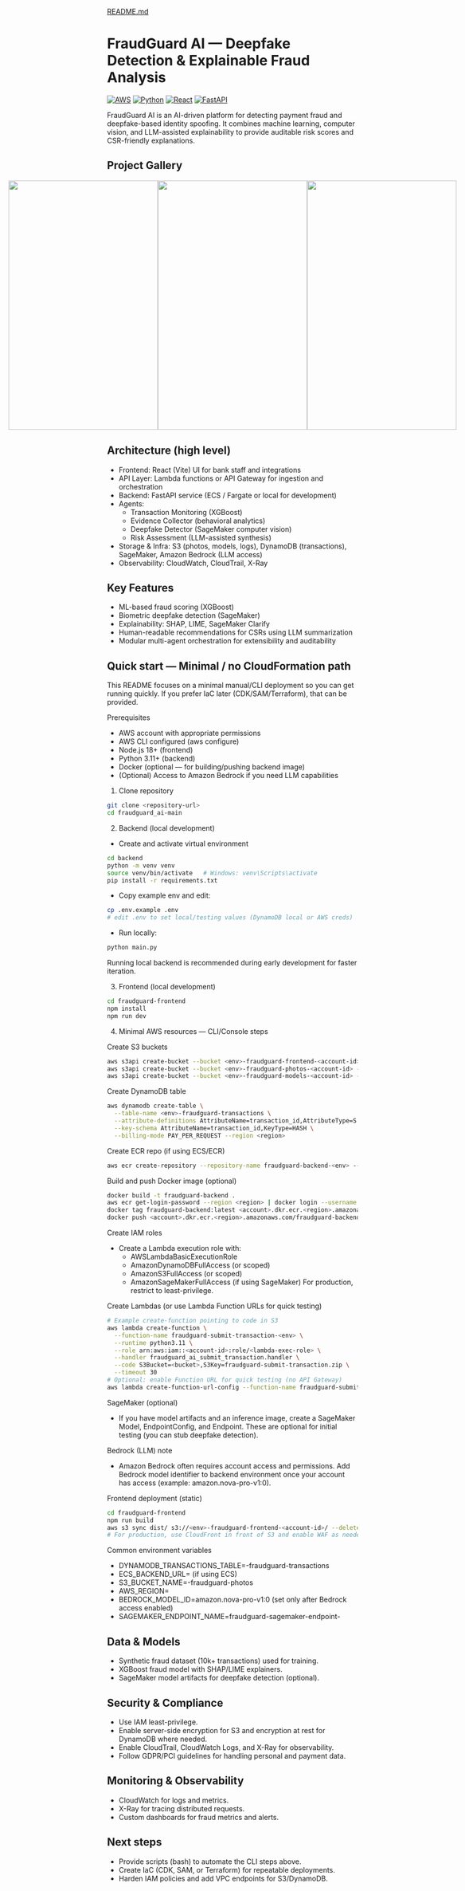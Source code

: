 [README.md](https://github.com/user-attachments/files/23057751/README.md)

# FraudGuard AI — Deepfake Detection & Explainable Fraud Analysis

[![AWS](https://img.shields.io/badge/AWS-Ready-orange)](https://aws.amazon.com/)
[![Python](https://img.shields.io/badge/Python-3.11-blue)](https://www.python.org/)
[![React](https://img.shields.io/badge/React-19.1.1-blue)](https://reactjs.org/)
[![FastAPI](https://img.shields.io/badge/FastAPI-0.100+-green)](https://fastapi.tiangolo.com/)

FraudGuard AI is an AI-driven platform for detecting payment fraud and deepfake-based identity spoofing. It combines machine learning, computer vision, and LLM-assisted explainability to provide auditable risk scores and CSR-friendly explanations.

## Project Gallery
<div style="display: flex; justify-content: center;">
  <img width="300" height="500" style="margin-right: 10px alt="image1" src="https://github.com/user-attachments/assets/39237ffc-d0a1-4479-9373-8c49ad43ce9a" />
  <img width="300" height="500" style="margin-right: 10px alt="image2" src="https://github.com/user-attachments/assets/eaa56d09-c822-44aa-96fb-b57d90a10477" />
  <img width="300" height="500" style="margin-right: 10px alt="image3" src="https://github.com/user-attachments/assets/31532f28-91b9-4775-901d-9e9dd02f6bf1" />
</div>


## Architecture (high level)

- Frontend: React (Vite) UI for bank staff and integrations
- API Layer: Lambda functions or API Gateway for ingestion and orchestration
- Backend: FastAPI service (ECS / Fargate or local for development)
- Agents:
  - Transaction Monitoring (XGBoost)
  - Evidence Collector (behavioral analytics)
  - Deepfake Detector (SageMaker computer vision)
  - Risk Assessment (LLM-assisted synthesis)
- Storage & Infra: S3 (photos, models, logs), DynamoDB (transactions), SageMaker, Amazon Bedrock (LLM access)
- Observability: CloudWatch, CloudTrail, X-Ray

## Key Features

- ML-based fraud scoring (XGBoost)
- Biometric deepfake detection (SageMaker)
- Explainability: SHAP, LIME, SageMaker Clarify
- Human-readable recommendations for CSRs using LLM summarization
- Modular multi-agent orchestration for extensibility and auditability

## Quick start — Minimal / no CloudFormation path

This README focuses on a minimal manual/CLI deployment so you can get running quickly. If you prefer IaC later (CDK/SAM/Terraform), that can be provided.

Prerequisites
- AWS account with appropriate permissions
- AWS CLI configured (aws configure)
- Node.js 18+ (frontend)
- Python 3.11+ (backend)
- Docker (optional — for building/pushing backend image)
- (Optional) Access to Amazon Bedrock if you need LLM capabilities

1) Clone repository
```bash
git clone <repository-url>
cd fraudguard_ai-main
```

2) Backend (local development)
- Create and activate virtual environment
```bash
cd backend
python -m venv venv
source venv/bin/activate   # Windows: venv\Scripts\activate
pip install -r requirements.txt
```
- Copy example env and edit:
```bash
cp .env.example .env
# edit .env to set local/testing values (DynamoDB local or AWS creds)
```
- Run locally:
```bash
python main.py
```
Running local backend is recommended during early development for faster iteration.

3) Frontend (local development)
```bash
cd fraudguard-frontend
npm install
npm run dev
```

4) Minimal AWS resources — CLI/Console steps

Create S3 buckets
```bash
aws s3api create-bucket --bucket <env>-fraudguard-frontend-<account-id> --region <region> --create-bucket-configuration LocationConstraint=<region>
aws s3api create-bucket --bucket <env>-fraudguard-photos-<account-id> --region <region> --create-bucket-configuration LocationConstraint=<region>
aws s3api create-bucket --bucket <env>-fraudguard-models-<account-id> --region <region> --create-bucket-configuration LocationConstraint=<region>
```

Create DynamoDB table
```bash
aws dynamodb create-table \
  --table-name <env>-fraudguard-transactions \
  --attribute-definitions AttributeName=transaction_id,AttributeType=S \
  --key-schema AttributeName=transaction_id,KeyType=HASH \
  --billing-mode PAY_PER_REQUEST --region <region>
```

Create ECR repo (if using ECS/ECR)
```bash
aws ecr create-repository --repository-name fraudguard-backend-<env> --region <region>
```
Build and push Docker image (optional)
```bash
docker build -t fraudguard-backend .
aws ecr get-login-password --region <region> | docker login --username AWS --password-stdin <account>.dkr.ecr.<region>.amazonaws.com
docker tag fraudguard-backend:latest <account>.dkr.ecr.<region>.amazonaws.com/fraudguard-backend-<env>:latest
docker push <account>.dkr.ecr.<region>.amazonaws.com/fraudguard-backend-<env>:latest
```

Create IAM roles
- Create a Lambda execution role with:
  - AWSLambdaBasicExecutionRole
  - AmazonDynamoDBFullAccess (or scoped)
  - AmazonS3FullAccess (or scoped)
  - AmazonSageMakerFullAccess (if using SageMaker)
For production, restrict to least-privilege.

Create Lambdas (or use Lambda Function URLs for quick testing)
```bash
# Example create-function pointing to code in S3
aws lambda create-function \
  --function-name fraudguard-submit-transaction-<env> \
  --runtime python3.11 \
  --role arn:aws:iam::<account-id>:role/<lambda-exec-role> \
  --handler fraudguard_ai_submit_transaction.handler \
  --code S3Bucket=<bucket>,S3Key=fraudguard-submit-transaction.zip \
  --timeout 30
# Optional: enable Function URL for quick testing (no API Gateway)
aws lambda create-function-url-config --function-name fraudguard-submit-transaction-<env> --auth-type NONE
```

SageMaker (optional)
- If you have model artifacts and an inference image, create a SageMaker Model, EndpointConfig, and Endpoint. These are optional for initial testing (you can stub deepfake detection).

Bedrock (LLM) note
- Amazon Bedrock often requires account access and permissions. Add Bedrock model identifier to backend environment once your account has access (example: amazon.nova-pro-v1:0).

Frontend deployment (static)
```bash
cd fraudguard-frontend
npm run build
aws s3 sync dist/ s3://<env>-fraudguard-frontend-<account-id>/ --delete
# For production, use CloudFront in front of S3 and enable WAF as needed
```

Common environment variables
- DYNAMODB_TRANSACTIONS_TABLE=<env>-fraudguard-transactions
- ECS_BACKEND_URL=<backend-url> (if using ECS)
- S3_BUCKET_NAME=<env>-fraudguard-photos
- AWS_REGION=<region>
- BEDROCK_MODEL_ID=amazon.nova-pro-v1:0 (set only after Bedrock access enabled)
- SAGEMAKER_ENDPOINT_NAME=fraudguard-sagemaker-endpoint-<env>

## Data & Models
- Synthetic fraud dataset (10k+ transactions) used for training.
- XGBoost fraud model with SHAP/LIME explainers.
- SageMaker model artifacts for deepfake detection (optional).

## Security & Compliance
- Use IAM least-privilege.
- Enable server-side encryption for S3 and encryption at rest for DynamoDB where needed.
- Enable CloudTrail, CloudWatch Logs, and X-Ray for observability.
- Follow GDPR/PCI guidelines for handling personal and payment data.

## Monitoring & Observability
- CloudWatch for logs and metrics.
- X-Ray for tracing distributed requests.
- Custom dashboards for fraud metrics and alerts.




## Next steps 
- Provide scripts (bash) to automate the CLI steps above.
- Create IaC (CDK, SAM, or Terraform) for repeatable deployments.
- Harden IAM policies and add VPC endpoints for S3/DynamoDB.
